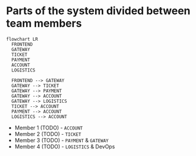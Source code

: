 # Parts of the system divided between team members

```mermaid
flowchart LR
  FRONTEND
  GATEWAY
  TICKET
  PAYMENT
  ACCOUNT
  LOGISTICS

  FRONTEND --> GATEWAY
  GATEWAY --> TICKET
  GATEWAY --> PAYMENT
  GATEWAY --> ACCOUNT
  GATEWAY --> LOGISTICS
  TICKET --> ACCOUNT
  PAYMENT --> ACCOUNT
  LOGISTICS --> ACCOUNT
```

- Member 1 (TODO) - `ACCOUNT`
- Member 2 (TODO) - `TICKET`
- Member 3 (TODO) - `PAYMENT` & `GATEWAY`
- Member 4 (TODO) - `LOGISTICS` & DevOps
